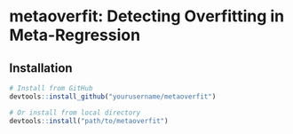 # metaoverfit: Detecting Overfitting in Meta-Regression

## Installation
```r
# Install from GitHub
devtools::install_github("yourusername/metaoverfit")

# Or install from local directory
devtools::install("path/to/metaoverfit")
